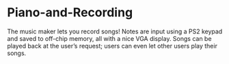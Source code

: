# Piano-and-Recording
The music maker lets you record songs! Notes are input using a PS2 keypad and saved to off-chip memory, all with a nice VGA display. Songs can be played back at the user’s request; users can even let other users play their songs. 
